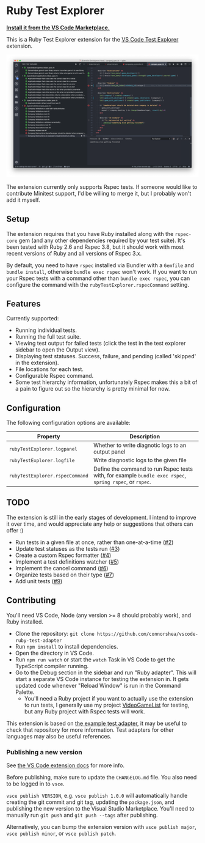 # Ruby Test Explorer
**[Install it from the VS Code Marketplace.](https://marketplace.visualstudio.com/items?itemName=connorshea.vscode-ruby-test-adapter)**

This is a Ruby Test Explorer extension for the [VS Code Test Explorer](https://marketplace.visualstudio.com/items?itemName=hbenl.vscode-test-explorer) extension.

![An example screenshot of the extension in use](/img/screenshot.png)

The extension currently only supports Rspec tests.
If someone would like to contribute Minitest support, I'd be willing to merge it, but I probably won't add it myself.

## Setup

The extension requires that you have Ruby installed along with the `rspec-core` gem (and any other dependencies required by your test suite). It's been tested with Ruby 2.6 and Rspec 3.8, but it should work with most recent versions of Ruby and all versions of Rspec 3.x.

By default, you need to have `rspec` installed via Bundler with a `Gemfile` and `bundle install`, otherwise `bundle exec rspec` won't work. If you want to run your Rspec tests with a command other than `bundle exec rspec`, you can configure the command with the `rubyTestExplorer.rspecCommand` setting.

## Features

Currently supported:

- Running individual tests.
- Running the full test suite.
- Viewing test output for failed tests (click the test in the test explorer sidebar to open the Output view).
- Displaying test statuses. Success, failure, and pending (called 'skipped' in the extension).
- File locations for each test.
- Configurable Rspec command.
- Some test hierarchy information, unfortunately Rspec makes this a bit of a pain to figure out so the hierarchy is pretty minimal for now.

## Configuration

The following configuration options are available:

Property                            | Description
------------------------------------|---------------------------------------------------------------
`rubyTestExplorer.logpanel`         | Whether to write diagnotic logs to an output panel
`rubyTestExplorer.logfile`          | Write diagnostic logs to the given file
`rubyTestExplorer.rspecCommand`     | Define the command to run Rspec tests with, for example `bundle exec rspec`, `spring rspec`, or `rspec`.

## TODO

The extension is still in the early stages of development. I intend to improve it over time, and would appreciate any help or suggestions that others can offer :)

- Run tests in a given file at once, rather than one-at-a-time ([#2](https://github.com/connorshea/vscode-ruby-test-adapter/issues/2))
- Update test statuses as the tests run ([#3](https://github.com/connorshea/vscode-ruby-test-adapter/issues/3))
- Create a custom Rspec formatter ([#4](https://github.com/connorshea/vscode-ruby-test-adapter/issues/4))
- Implement a test definitions watcher ([#5](https://github.com/connorshea/vscode-ruby-test-adapter/issues/5))
- Implement the cancel command ([#6](https://github.com/connorshea/vscode-ruby-test-adapter/issues/6))
- Organize tests based on their type ([#7](https://github.com/connorshea/vscode-ruby-test-adapter/issues/7))
- Add unit tests ([#9](https://github.com/connorshea/vscode-ruby-test-adapter/issues/9))

## Contributing

You'll need VS Code, Node (any version >= 8 should probably work), and Ruby installed.

- Clone the repository: `git clone https://github.com/connorshea/vscode-ruby-test-adapter`
- Run `npm install` to install dependencies.
- Open the directory in VS Code.
- Run `npm run watch` or start the `watch` Task in VS Code to get the TypeScript compiler running.
- Go to the Debug section in the sidebar and run "Ruby adapter". This will start a separate VS Code instance for testing the extension in. It gets updated code whenever "Reload Window" is run in the Command Palette.
  - You'll need a Ruby project if you want to actually use the extension to run tests, I generally use my project [VideoGameList](https://github.com/connorshea/VideoGameList) for testing, but any Ruby project with Rspec tests will work.

This extension is based on [the example test adapter](https://github.com/hbenl/vscode-example-test-adapter), it may be useful to check that repository for more information. Test adapters for other languages may also be useful references.

### Publishing a new version

See [the VS Code extension docs](https://code.visualstudio.com/api/working-with-extensions/publishing-extension) for more info.

Before publishing, make sure to update the `CHANGELOG.md` file. You also need to be logged in to `vsce`.

`vsce publish VERSION`, e.g. `vsce publish 1.0.0` will automatically handle creating the git commit and git tag, updating the `package.json`, and publishing the new version to the Visual Studio Marketplace. You'll need to manually run `git push` and `git push --tags` after publishing.

Alternatively, you can bump the extension version with `vsce publish major`, `vsce publish minor`, or `vsce publish patch`.
